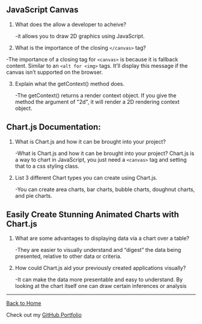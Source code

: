 ## JavaScript Canvas

1. What does the <canvas> allow a developer to acheive?

   -it allows you to draw 2D graphics using JavaScript.

2. What is the importance of the closing `</canvas>` tag?

-The importance of a closing tag for `<canvas>` is because it is fallback content. Similar to an `<alt for <img>` tags. It’ll display this message if the canvas isn’t supported on the browser.

3. Explain what the getContext() method does.

   -The getContext() returns a render context object. If you give the method the argument of "2d", it will render a 2D rendering context object.

## Chart.js Documentation:

1. What is Chart.js and how it can be brought into your project?

   -What is Chart.js and how it can be brought into your project? Chart.js is a way to chart in JavaScript, you just need a `<canvas>` tag and setting that to a css styling class.

2. List 3 different Chart types you can create using Chart.js.

   -You can create area charts, bar charts, bubble charts, doughnut charts, and pie charts.

## Easily Create Stunning Animated Charts with Chart.js

1. What are some advantages to displaying data via a chart over a table?

   -They are easier to visually understand and “digest” the data being presented, relative to other data or criteria.

2. How could Chart.js aid your previously created applications visually?

   -It can make the data more presentable and easy to understand. By looking at the chart itself one can draw certain inferences or analysis

---

[Back to Home](README.md)

Check out my [GitHub Portfolio](https://github.com/dmenezessousa/)
